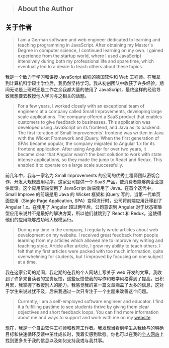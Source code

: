 > ## About the Author 

## 关于作者

> I am a German software and web engineer dedicated to learning and teaching programming in JavaScript. After obtaining my Master's Degree in computer science, I continued learning on my own. I gained experience from the startup world, where I used JavaScript intensively during both my professional life and spare time, which eventually led to a desire to teach others about these topics.

我是一个致力于学习和讲授 JavaScript 编程的德国软件和 Web 工程师。在我拿到计算机科学硕士学位后，我仍然坚持学习。我从初创团队中收获了许多经验，期间无论是上班时还是工作之余我都大量的使用了 JavaScript，最终这样的经验导致我想要去教授他人学习与之相关的话题。

> For a few years, I worked closely with an exceptional team of engineers at a company called Small Improvements, developing large scale applications. The company offered a SaaS product that enables customers to give feedback to businesses. This application was developed using JavaScript on its frontend, and Java as its backend. The first iteration of Small Improvements' frontend was written in Java with the Wicket Framework and jQuery. When the first generation of SPAs became popular, the company migrated to Angular 1.x for its frontend application. After using Angular for over two years, it became clear that Angular wasn't the best solution to work with state intense applications, so they made the jump to React and Redux. This enabled it to operate on a large scale successfully.

前几年中，我与一家名为 Small Improvements 的公司的优秀工程师团队密切合作，开发大规模应用程序。这家公司提供一个 SaaS 产品，使消费者能够向企业提供反馈。这个应用前端使用了 JavaScript 后端使用了 Java。在首个迭代中，Small Improve 的前端是用 Java 的 Wicket 框架和 jQuery 写的。当第一代单页面应用（Single Page Application, SPA）变得流行时，公司将前端应用迁移到了 Angular 1.x。在使用了 Angular 超过两年后，公司意识到 Angular 对于状态密集型应用来说并不是最好的解决方案，所以他们就跳到了 React 和 Redux。这使得他们的应用能够成功地大规模运行。

> During my time in the company, I regularly wrote articles about web development on my website. I received great feedback from people learning from my articles which allowed me to improve my writing and teaching style. Article after article, I grew my ability to teach others. I felt that my first articles were packed with too much information, quite overwhelming for students, but I improved by focusing on one subject at a time.

我在这家公司的期间，我定期的在我的个人网站上写关于 web 开发的文章。我收到了许多来自读者的宝贵反馈，这些反馈使我的写作和教学风格得到了提高。日积月累，我掌握了教授别人的能力。我感觉我的第一篇文章涵盖了太多的信息，这对于学生来说过犹不及，后来我通过一次只专注于一个主题来改善这个问题。

> Currently, I am a self-employed software engineer and educator. I find it a fulfilling pastime to see students thrive by giving them clear objectives and short feedback loops. You can find more information about me and ways to support and work with me on my [website](https://www.robinwieruch.de/about).

现在，我是一个自由软件工程师和教育工作者。我发现当看到学生从我给与的明确目标和快速循环反馈中茁壮成长时，我着实感到欣慰。你也可以在我的[个人网站](https://www.robinwieruch.de/about)上找到更多关于我的信息以及如何支持我或与我共事。